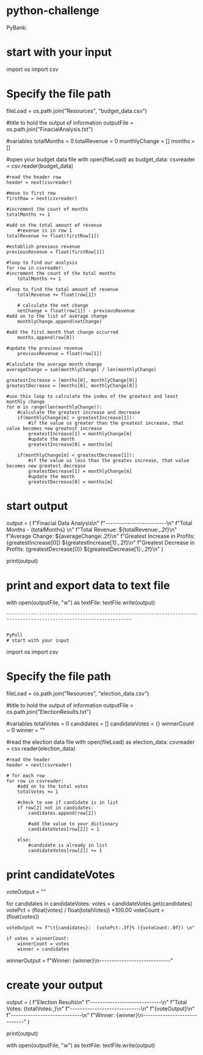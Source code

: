 # python-challenge

PyBank:

# start with your input
import os
import csv

# Specify the file path
fileLoad = os.path.join("Resources", "budget_data.csv")

#title to hold the output of information
outputFile = os.path.join("FinacialAnalysis.txt")

#variables 
totalMonths = 0
totalRevenue = 0 
monthlyChange = []
months = [] 

#open your budget data file
with open(fileLoad) as budget_data:
    csvreader = csv.reader(budget_data)

    #read the header row
    header = next(csvreader)

    #move to first row
    firstRow = next(csvreader)

    #increment the count of months
    totalMonths += 1

    #add on the total amount of revenue
        #revenue is in row 1
    totalRevenue += float(firstRow[1])
    
    #establish previous revenue
    previousRevenue = float(firstRow[1])

    #loop to find our analysis
    for row in csvreader:
    #increment the count of the total months
        totalMonths += 1

    #loop to find the total amount of revenue
        totalRevenue += float(row[1])

        # calculate the net change
        netChange = float(row[1]) - previousRevenue
    #add on to the list of average change
        monthlyChange.append(netChange)

    #add the first month that change occurred
        months.append(row[0])

    #update the previous revenue
        previousRevenue = float(row[1])

    #Calculate the average month change
    averageChange = sum(monthlyChange) / len(monthlyChange)

    greatestIncrease = [months[0], monthlyChange[0]]
    greatestDecrease = [months[0], monthlyChange[0]]

    #use this loop to calculate the index of the greatest and least monthly change
    for m in range(len(monthlyChange)):
        #calculate the greatest increase and decrease
        if(monthlyChange[m] > greatestIncrease[1]):
            #if the value us greater than the greatest increase, that value becomes new greatest increase
            greatestIncrease[1] = monthlyChange[m]
            #update the month
            greatestIncrease[0] = months[m]

        if(monthlyChange[m] < greatestDecrease[1]):
            #if the value us less than the greates increase, that value becomes new greatest decrease
            greatestDecrease[1] = monthlyChange[m]
            #update the month
            greatestDecrease[0] = months[m]
            
# start output
output = (
    f"Finacial Data Analysis\n"
    f"-------------------------\n"
    f"Total Months - {totalMonths} \n"
    f"Total Revenue: ${totalRevenue:,.2f}\n"
    f"Average Change: ${averageChange:.2f}\n"
    f"Greatest Increase in Profits: {greatestIncrease[0]} ${greatestIncrease[1]:,.2f}\n"
    f"Greatest Decrease in Profits: {greatestDecrease[0]} ${greatestDecrease[1]:,.2f}\n"
)

print(output)

# print and export data to text file
with open(outputFile, "w") as textFile:
    textFile.write(output)


    --------------------------------------------------------------------------------------------------------------------


    PyPoll
    # start with your input
import os
import csv

# Specify the file path
fileLoad = os.path.join("Resources", "election_data.csv")

#title to hold the output of information
outputFile = os.path.join("ElectionResults.txt")

#variables
totalVotes = 0
candidates = []
candidateVotes = {} 
winnerCount = 0
winner = ""

#read the election data file
with open(fileLoad) as election_data:
    csvreader = csv.reader(election_data)

    #read the header
    header = next(csvreader)

    # for each row
    for row in csvreader:
        #add on to the total votes
        totalVotes += 1

        #check to see if candidate is in list
        if row[2] not in candidates:
            candidates.append(row[2])

            #add the value to your dictionary
            candidateVotes[row[2]] = 1

        else:
            #candidate is already in list
            candidateVotes[row[2]] += 1

# print candidateVotes
voteOutput = ""

for candidates in candidateVotes:
    votes = candidateVotes.get(candidates)
    votePct = (float(votes) / float(totalVotes)) *100.00
    voteCount = (float(votes))
    
    voteOutput += f"\t{candidates}:  {votePct:.3f}% ({voteCount:.0f}) \n"

    if votes > winnerCount:
        winnerCount = votes
        winner = candidates

winnerOutput = f"Winner: {winner}\n-----------------------------"

# create your output
output = (
    f"Election Results\n"
    f"-----------------------------\n"
    f"Total Votes: {totalVotes:,}\n"
    f"-----------------------------\n"
    f"{voteOutput}\n"
    f"-----------------------------\n"
    f"Winner: {winner}\n-----------------------------"
)

print(output)

with open(outputFile, "w") as textFile:
    textFile.write(output)